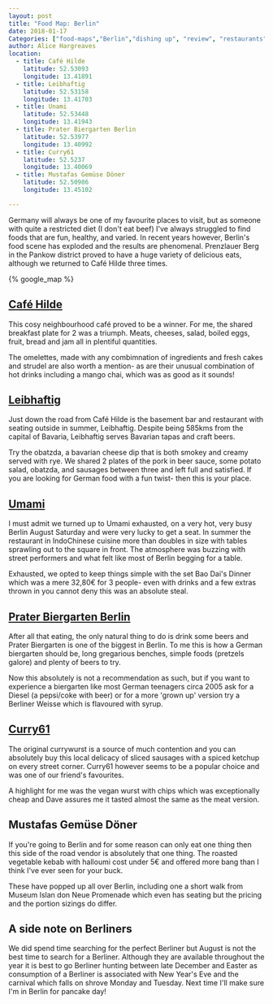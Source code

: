 ```yaml
---
layout: post
title: "Food Map: Berlin"
date: 2018-01-17 
Categories: ["food-maps","Berlin","dishing up", "review", "restaurants"]
author: Alice Hargreaves
location:
  - title: Café Hilde
    latitude: 52.53093
    longitude: 13.41891
  - title: Leibhaftig
    latitude: 52.53158
    longitude: 13.41703
  - title: Unami
    latitude: 52.53448
    longitude: 13.41943
  - title: Prater Biergarten Berlin
    latitude: 52.53977
    longitude: 13.40992
  - title: Curry61
    latitude: 52.5237
    longitude: 13.40069
  - title: Mustafas Gemüse Döner
    latitude: 52.50986
    longitude: 13.45102

---
```

Germany will always be one of my favourite places to visit, but as someone with quite a restricted diet (I don't eat beef) I've always struggled to find foods that are fun, healthy, and varied. In recent years however, Berlin's food scene has exploded and the results are phenomenal. Prenzlauer Berg in the Pankow district proved to have a huge variety of delicious eats, although we returned to Café Hilde three times. 

{% google_map %}

[Café Hilde](http://hilde-berlin.com/)
----------

This cosy neighbourhood café proved to be a winner. For me, the shared breakfast plate for 2 was a triumph. Meats, cheeses, salad, boiled eggs, fruit, bread and jam all in plentiful quantities. 

The omelettes, made with any combimnation of ingredients and fresh cakes and strudel are also worth a mention- as are their unusual combination of hot drinks including a mango chai, which was as good as it sounds!


[Leibhaftig](www.leibhaftig.com)
----------

Just down the road from Café Hilde is the basement bar and restaurant with seating outside in summer, Leibhaftig. Despite being 585kms from the capital of Bavaria, Leibhaftig serves Bavarian tapas and craft beers. 

Try the obatzda, a bavarian cheese dip that is both smokey and creamy served with rye. We shared 2 plates of the pork in beer sauce, some potato salad, obatzda, and sausages between three and left full and satisfied. If you are looking for German food with a fun twist- then this is your place.


[Umami](http://pberg.umami-restaurant.de/#/)
------

I must admit we turned up to Umami exhausted, on a very hot, very busy Berlin August Saturday and were very lucky to get a seat. In summer the restaurant in IndoChinese cuisine more than doubles in size with tables sprawling out to the square in front. The atmosphere was buzzing with street performers and what felt like most of Berlin begging for a table. 

Exhausted, we opted to keep things simple with the set Bao Dai's Dinner which was a mere 32,80€ for 3 people- even with drinks and a few extras thrown in you cannot deny this was an absolute steal. 


[Prater Biergarten Berlin](www.prater-biergarten.de)
--------------------------

After all that eating, the only natural thing to do is drink some beers and Prater Biergarten is one of the biggest in Berlin. To me this is how a German biergarten should be, long gregarious benches, simple foods (pretzels galore) and plenty of beers to try. 

Now this absolutely is not a recommendation as such, but if you want to experience a biergarten like most German teenagers circa 2005 ask for a Diesel (a pepsi/coke with beer) or for a more 'grown up' version try a Berliner Weisse which is flavoured with syrup.


[Curry61](http://www.curry61.de/)
---------

The original currywurst is a source of much contention and you can absolutely buy this local delicacy of sliced sausages with a spiced ketchup on every street corner. Curry61 however seems to be a popular choice and was one of our friend's favourites.

A highlight for me was the vegan wurst with chips which was exceptionally cheap and Dave assures me it tasted almost the same as the meat version. 


Mustafas Gemüse Döner
----------------------

If you're going to Berlin and for some reason can only eat one thing then this side of the road vendor is absolutely that one thing. The roasted vegetable kebab with halloumi cost under 5€ and offered more bang than I think I've ever seen for your buck. 

These have popped up all over Berlin, including one a short walk from Museum Islan don Neue Promenade which even has seating but the pricing and the portion sizings do differ.


A side note on Berliners
-------------------------

We did spend time searching for the perfect Berliner but August is not the best time to search for a Berliner. Although they are available throughout the year it is best to go Berliner hunting between late December and Easter as consumption of a Berliner is associated with New Year's Eve and the carnival which falls on shrove Monday and Tuesday. Next time I'll make sure I'm in Berlin for pancake day!

